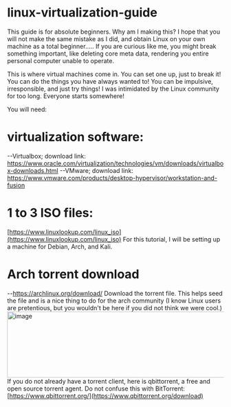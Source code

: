 # linux-virtualization-guide
This guide is for absolute beginners. Why am I making this? I hope that you will not make the same mistake as I did, and obtain Linux on your own machine as a total beginner.....
If you are curious like me, you might break something important, like deleting core meta data, rendering you entire personal computer unable to operate.

This is where virtual machines come in. 
You can set one up, just to break it! You can do the things you have always wanted to! You can be impulsive, irresponsible, and just try things!
I was intimidated by the Linux community for too long. Everyone starts somewhere!

You will need:
# virtualization software:
--Virtualbox; download link: https://www.oracle.com/virtualization/technologies/vm/downloads/virtualbox-downloads.html
--VMware; download link: https://www.vmware.com/products/desktop-hypervisor/workstation-and-fusion
# 1 to 3 ISO files:
[https://www.linuxlookup.com/linux_iso](https://www.linuxlookup.com/linux_iso)
For this tutorial, I will be setting up a machine for Debian, Arch, and Kali.

# Arch torrent download
--https://archlinux.org/download/
Download the torrent file. This helps seed the file and is a nice thing to do for the arch community (I know Linux users are pretentious, but you wouldn't be here if you did not think we were cool.)
<img width="945" height="154" alt="image" src="https://github.com/user-attachments/assets/830af8ca-7b88-4fb1-b92b-8ea417344576" />
If you do not already have a torrent client, here is qbittorrent, a free and open source torrent agent. Do not confuse this with BitTorrent:
[https://www.qbittorrent.org/](https://www.qbittorrent.org/download)
